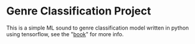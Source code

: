 # Genre Classification Project

This is a simple ML sound to genre classification model written in python using tensorflow, see the "[book](https://github.com/idosharon/basic-ML-genre-classification/blob/master/Audio%20Genre%20Classification.pdf)" for more info.
